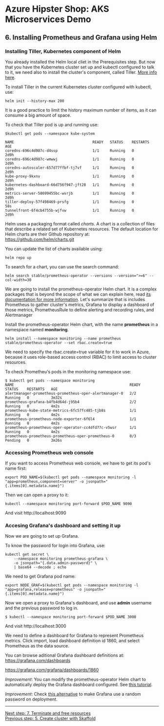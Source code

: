 # Azure Hipster Shop: AKS Microservices Demo

## 6. Installing Prometheus and Grafana using Helm

### Installing Tiller, Kubernetes component of Helm

You already installed the Helm local cliet in the Prerequisites step. But now that you have the Kubernetes cluster set up and kubectl configured to talk to it, we need also to install the cluster's component, called Tiller. [More info here](https://helm.sh/docs/using_helm/#installing-tiller).

To install Tiller in the current Kubernetes cluster configured with kubectl, use:

```
helm init --history-max 200
```

It is a good practice to limit the history maximum number of items, as it can consume a big amount of space.


To check that Tiller pod is up and running use:

```
$kubectl get pods --namespace kube-system

NAME                                    READY   STATUS    RESTARTS   AGE
coredns-696c4d987c-d4ssp                1/1     Running   0          2d9h
coredns-696c4d987c-wmwwj                1/1     Running   0          2d9h
coredns-autoscaler-657d77ffbf-tj7vf     1/1     Running   0          2d9h
kube-proxy-9kxnv                        1/1     Running   0          2d9h
kubernetes-dashboard-66d756f947-jft28   1/1     Running   0          2d9h
metrics-server-58699455bc-wvrjb         1/1     Running   0          2d9h
tiller-deploy-57f498469-prsfg           1/1     Running   0          58s
tunnelfront-6f4cb4755b-wjfvw            1/1     Running   0          2d9h
```

Helm uses a packaging format called *charts*. A chart is a collection of files that describe a related set of Kubernetes resources. The default location for Helm charts are their Github repository at:
https://github.com/helm/charts.git

You can update the list of charts available using:
```
helm repo up
```

To search for a chart, you can use the search command:
```
helm search stable/prometheus-operator --versions --version=">=6" --col-width=30
```
We are going to install the prometheus-operator Helm chart. It is a complex packages that is beyond the scope of what we can explain here, read [its documentation for more information](https://github.com/coreos/prometheus-operator). Let's summarize that is includes Prometheus to gather cluster's metrics, Grafana to display a dashboard of those metrics, PrometheusRule to define alerting and recording rules, and Alertmanager 

Install the prometheus-operator Helm chart, with the name __prometheus__ in a namespace named __monitoring__. 

```
helm install --namespace monitoring --name prometheus stable/prometheus-operator --set rbac.create=true
```

We need to specify the rbac.create=true variable for it to work in Azure, because it uses role-based access control (RBAC) to limit access to cluster resources.

To check Prometheu's pods in the monitoring namespace use:

```
$ kubectl get pods --namespace monitoring
NAME                                                     READY   STATUS    RESTARTS   AGE
alertmanager-prometheus-prometheus-oper-alertmanager-0   2/2     Running   0          3m32s
prometheus-grafana-b4fb4d64d-j95b4                       2/2     Running   0          4m2s
prometheus-kube-state-metrics-6fc57fc485-tjb8s           1/1     Running   0          4m2s
prometheus-prometheus-node-exporter-6f6l4                1/1     Running   0          4m2s
prometheus-prometheus-oper-operator-cc4dfd77c-v5wsr      1/1     Running   0          4m2s
prometheus-prometheus-prometheus-oper-prometheus-0       0/3     Pending   0          3m26s
```
### Accessing Prometheus web console

If you want to access Prometheus web console, we have to get its pod's name first:

```
export POD_NAME=$(kubectl get pods --namespace monitoring -l "app=prometheus,component=server" -o jsonpath="{.items[0].metadata.name}")
```

Then we can open a proxy to it:
```
kubectl --namespace monitoring port-forward $POD_NAME 9090
```

And visit http://localhost:9090

### Accesing Grafana's dashboard and setting it up

Now we are going to set up Grafana.

To know the password for login into Grafana, use:
```
kubectl get secret \
    --namespace monitoring prometheus-grafana \
    -o jsonpath="{.data.admin-password}" \
    | base64 --decode ; echo
```

We need to get Grafana pod name: 

```
export NODE_GRAF=$(kubectl get pods --namespace monitoring -l "app=grafana,release=prometheus" -o jsonpath="{.items[0].metadata.name}")
```

Now we open a proxy to Grafana's  dashboard, and use __admin__ username and the previous password to log in.
```
$ kubectl --namespace monitoring port-forward $POD_NAME 3000
```

And visit http://localhost:3000

We need to define a dashboard for Grafana to represent Prometheus metrics. Click import, load dashboard definition id 1860, and select Prometheus as the data source.

You can browse aditional Grafana dashboard definitions at:
https://grafana.com/dashboards

https://grafana.com/grafana/dashboards/1860

_Improvement_: You can modify the prometheus-operator Helm chart to automatically deploy the Grafana dashboard configured. See [this tutorial](https://medium.com/@chris_linguine/how-to-monitor-your-kubernetes-cluster-with-prometheus-and-grafana-2d5704187fc8).

_Improvement_: Check [this alternative](http://www.allaboutwindowssl.com/2019/03/setup-prometheus-grafana-monitoring-on-azure-kubernetes-cluster-aks/
) to make Grafana use a random password on deployment.

---
[Next step: 7. Terminate and free resources](../docs/98_free_resources.md)  
[Previous step: 5. Create cluster with Skaffold](../docs/05_cluster_skaffold.md)


